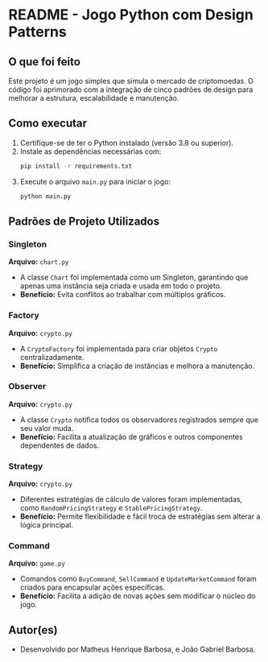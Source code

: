# README - Jogo Python com Design Patterns

## O que foi feito

Este projeto é um jogo simples que simula o mercado de criptomoedas. O código foi aprimorado com a integração de cinco padrões de design para melhorar a estrutura, escalabilidade e manutenção.

## Como executar

1. Certifique-se de ter o Python instalado (versão 3.8 ou superior).
2. Instale as dependências necessárias com:
   ```bash
   pip install -r requirements.txt
   ```
3. Execute o arquivo `main.py` para iniciar o jogo:
   ```bash
   python main.py
   ```

## Padrões de Projeto Utilizados

### Singleton
**Arquivo:** `chart.py`
- A classe `Chart` foi implementada como um Singleton, garantindo que apenas uma instância seja criada e usada em todo o projeto.
- **Benefício:** Evita conflitos ao trabalhar com múltiplos gráficos.

### Factory
**Arquivo:** `crypto.py`
- A `CryptoFactory` foi implementada para criar objetos `Crypto` centralizadamente.
- **Benefício:** Simplifica a criação de instâncias e melhora a manutenção.

### Observer
**Arquivo:** `crypto.py`
- A classe `Crypto` notifica todos os observadores registrados sempre que seu valor muda.
- **Benefício:** Facilita a atualização de gráficos e outros componentes dependentes de dados.

### Strategy
**Arquivo:** `crypto.py`
- Diferentes estratégias de cálculo de valores foram implementadas, como `RandomPricingStrategy` e `StablePricingStrategy`.
- **Benefício:** Permite flexibilidade e fácil troca de estratégias sem alterar a lógica principal.

### Command
**Arquivo:** `game.py`
- Comandos como `BuyCommand`, `SellCommand` e `UpdateMarketCommand` foram criados para encapsular ações específicas.
- **Benefício:** Facilita a adição de novas ações sem modificar o núcleo do jogo.

## Autor(es)
- Desenvolvido por Matheus Henrique Barbosa, e João Gabriel Barbosa.